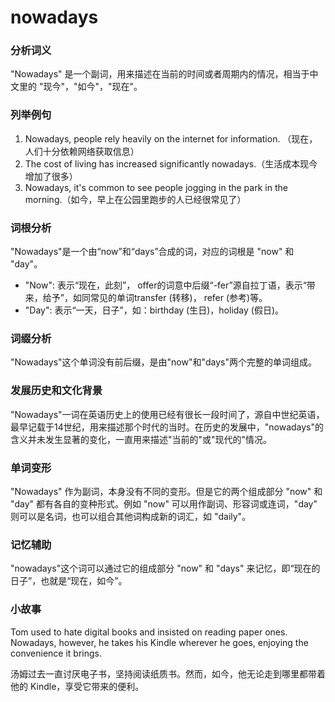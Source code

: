 # nowadays

### 分析词义

  

"Nowadays" 是一个副词，用来描述在当前的时间或者周期内的情况，相当于中文里的 "现今"，"如今"，"现在"。

  

### 列举例句

  

1.  Nowadays, people rely heavily on the internet for information. （现在，人们十分依赖网络获取信息）
2.  The cost of living has increased significantly nowadays.（生活成本现今增加了很多）
3.  Nowadays, it's common to see people jogging in the park in the morning.（如今，早上在公园里跑步的人已经很常见了）

  

### 词根分析

  

"Nowadays"是一个由“now”和“days”合成的词，对应的词根是 "now" 和 "day"。

  

*   "Now": 表示“现在，此刻”， offer的词意中后缀“-fer”源自拉丁语，表示“带来，给予”，如同常见的单词transfer (转移)， refer (参考)等。
*   "Day": 表示“一天，日子”，如：birthday (生日)，holiday (假日)。

  

### 词缀分析

  

"Nowadays"这个单词没有前后缀，是由"now"和"days"两个完整的单词组成。

  

### 发展历史和文化背景

  

"Nowadays"一词在英语历史上的使用已经有很长一段时间了，源自中世纪英语，最早记载于14世纪，用来描述那个时代的当时。在历史的发展中，"nowadays"的含义并未发生显著的变化，一直用来描述"当前的"或"现代的"情况。

  

### 单词变形

  

"Nowadays" 作为副词，本身没有不同的变形。但是它的两个组成部分 "now" 和 "day" 都有各自的变种形式。例如 "now" 可以用作副词、形容词或连词，"day" 则可以是名词，也可以组合其他词构成新的词汇，如 "daily"。

  

### 记忆辅助

  

"nowadays"这个词可以通过它的组成部分 "now" 和 "days" 来记忆，即“现在的日子”，也就是“现在，如今”。

  

### 小故事

  

Tom used to hate digital books and insisted on reading paper ones. Nowadays, however, he takes his Kindle wherever he goes, enjoying the convenience it brings.

  

汤姆过去一直讨厌电子书，坚持阅读纸质书。然而，如今，他无论走到哪里都带着他的 Kindle，享受它带来的便利。

